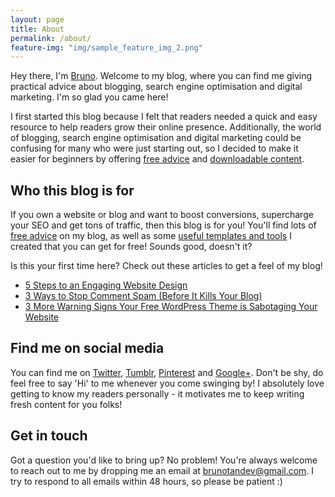 ```yaml
---
layout: page
title: About
permalink: /about/
feature-img: "img/sample_feature_img_2.png"
---
```


Hey there, I'm [Bruno](http://twitter.com/brunotandev). Welcome to my blog, where you can find me giving practical advice about blogging, search engine optimisation and digital marketing. I'm so glad you came here!

I first started this blog because I felt that readers needed a quick and easy resource to help readers grow their online presence. Additionally, the world of blogging, search engine optimisation and digital marketing could be confusing for many who were just starting out, so I decided to make it easier for beginners by offering [free advice](/) and [downloadable content](/freebies).

## Who this blog is for

If you own a website or blog and want to boost conversions, supercharge your SEO and get tons of traffic, then this blog is for you! You'll find lots of [free advice](/) on my blog, as well as some [useful templates and tools](/freebies) I created that you can get for free! Sounds good, doesn't it?

Is this your first time here? Check out these articles to get a feel of my blog!

* [5 Steps to an Engaging Website Design](http://brunotandev.github.io/2016/06/01/engaging-website-design/)
* [3 Ways to Stop Comment Spam (Before It Kills Your Blog)](http://brunotandev.github.io/2016/05/30/stop-comment-spam/)
* [3 More Warning Signs Your Free WordPress Theme is Sabotaging Your Website](http://brunotandev.github.io/2016/06/02/free-wordpress-themes/)

## Find me on social media

You can find me on [Twitter](http://twitter.com/brunotandev), [Tumblr](http://brunotandev.tumblr.com), [Pinterest](http://pinterest.com) and [Google+](https://plus.google.com/105286767710255268585). Don't be shy, do feel free to say 'Hi' to me whenever you come swinging by! I absolutely love getting to know my readers personally - it motivates me to keep writing fresh content for you folks!

## Get in touch

Got a question you'd like to bring up? No problem! You're always welcome to reach out to me by dropping me an email at [brunotandev@gmail.com](mailto:brunotandev@gmail.com). I try to respond to all emails within 48 hours, so please be patient :)
